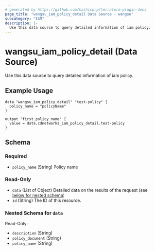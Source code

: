 ```yaml
---
# generated by https://github.com/hashicorp/terraform-plugin-docs
page_title: "wangsu_iam_policy_detail Data Source - wangsu"
subcategory: "IAM"
description: |-
  Use this data source to query detailed information of iam policy.
---
```


# wangsu_iam_policy_detail (Data Source)
Use this data source to query detailed information of iam policy.

## Example Usage

```hcl
data "wangsu_iam_policy_detail" "test-policy" {
  policy_name = "policyName"
}

output "first_policy_name" {
  value = data.cdnetworks_iam_policy_detail.test-policy
}
```

<!-- schema generated by tfplugindocs -->
## Schema

### Required

- `policy_name` (String) Policy name

### Read-Only

- `data` (List of Object) Detailed data on the results of the request (see [below for nested schema](#nestedatt--data))
- `id` (String) The ID of this resource.

<a id="nestedatt--data"></a>
### Nested Schema for `data`

Read-Only:

- `description` (String)
- `policy_document` (String)
- `policy_name` (String)
